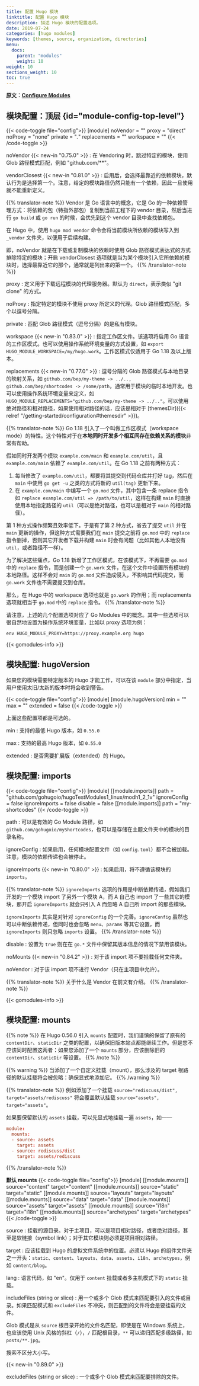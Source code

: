 ```yaml
---
title: 配置 Hugo 模块
linktitle: 配置 Hugo 模块
description: 描述 Hugo 模块的配置选项。
date: 2019-07-24
categories: [hugo modules]
keywords: [themes, source, organization, directories]
menu:
  docs:
    parent: "modules"
    weight: 10
weight: 10
sections_weight: 10
toc: true
---
```


**原文：[Configure Modules](https://gohugo.io/hugo-modules/configuration/)**

## 模块配置：顶层 {id="module-config-top-level"}

{{< code-toggle file="config">}}
[module]
noVendor = ""
proxy = "direct"
noProxy = "none"
private = "*.*"
replacements = ""
workspace = ""
{{< /code-toggle >}}

noVendor {{< new-in "0.75.0" >}}
: 在 Vendoring 时，跳过特定的模块，使用 Glob 路径模式匹配，例如 "github.com/**"。

vendorClosest {{< new-in "0.81.0" >}}
: 启用后，会选择最靠近的依赖模块，默认行为是选择第一个。注意，给定的模块路径仍然只能有一个依赖，因此一旦使用就不能重新定义。

{{% translator-note %}}
Vendor 是 Go 语言中的概念，它是 Go 的一种依赖管理方式：将依赖的包（特指外部包）复制到当前工程下的 vendor 目录，然后当进行 `go build` 或 `go run` 的时候，会优先到这个 vendor 目录中查找依赖包。

在 Hugo 中，使用 `hugo mod vendor` 命令会将当前模块所依赖的模块写入到 `_vendor` 文件夹，以便用于后续构建。

即，noVendor 就是在下载或复制模块的依赖时使用 Glob 路径模式表达式的方式排除特定的模块；开启 vendorClosest 选项就是当为某个模块引入它所依赖的模块时，选择最靠近它的那个，通常就是列出来的第一个。
{{% /translator-note %}}

proxy
: 定义用于下载远程模块的代理服务器。默认为 `direct`，表示类似 "git clone" 的方式。

noProxy
: 指定特定的模块不使用 proxy 所定义的代理。Glob 路径模式匹配，多个以逗号分隔。

private
: 匹配 Glob 路径模式（逗号分隔）的是私有模块。

workspace {{< new-in "0.83.0" >}}
: 指定工作区文件。该选项将启用 Go 语言的工作区模式。也可以使用操作系统环境变量的方式设置，如 `export HUGO_MODULE_WORKSPACE=/my/hugo.work`。工作区模式仅适用于 Go 1.18 及以上版本。

replacements {{< new-in "0.77.0" >}}
: 逗号分隔的 Glob 路径模式与本地目录的映射关系，如 `github.com/bep/my-theme -> ../.., github.com/bep/shortcodes -> /some/path`，通常用于模块的临时本地开发。也可以使用操作系统环境变量来定义，如 `HUGO_MODULE_REPLACEMENTS="github.com/bep/my-theme -> ../.."`。可以使用绝对路径和相对路径，如果使用相对路径的话，应该是相对于 [themesDir]({{< relref "/getting-started/configuration#themesdir" >}})。

{{% translator-note %}}
Go 1.18 引入了一个叫做工作区模式（workspace mode）的特性。这个特性对于在**本地同时开发多个相互间存在依赖关系的模块**非常有帮助。

假如同时开发两个模块 `example.com/main` 和 `example.com/util`，且 `example.com/main` 依赖了 `example.com/util`。在 Go 1.18 之前有两种方式：

1. 每当修改了 `example.com/util`，都要将其提交到代码仓库并打好 tag，然后在 `main` 中使用 `go get -u` 之类的方式将新的 `util(tag)` 更新下来。
2. 在 `example.com/main` 中编写一个 `go.mod` 文件，其中包含一条 replace 指令如 `replace example.com/util => /path/to/util`，这样在构建 `main` 时直接使用本地指定路径的 `util`（可以是绝对路径，也可以是相对于 `main` 的相对路径）。

第 1 种方式操作频繁且效率低下。于是有了第 2 种方式，省去了提交 `util` 并在 `main` 更新的操作，但这种方式需要我们在 `main` 提交之前将 `go.mod` 中的 `replace` 指令删掉，否则其它开发者下载并构建 `main` 时会有问题（比如其他人本地没有 `util`，或者路径不一样）。

为了解决这些痛点，Go 1.18 新增了工作区模式，在该模式下，不再需要 `go.mod` 中的 `replace` 指令，而是创建一个 `go.work` 文件，在这个文件中设置所有模块的本地路径。这样不会对 `main` 的 `go.mod` 文件造成侵入，不影响其代码提交，而 `go.work` 文件也不需要提交到仓库。

那么，在 Hugo 中的 workspace 选项也就是 `go.work` 的作用；而 replacements 选项就相当于 `go.mod` 中的 `replace` 指令。
{{% /translator-note %}}

请注意，上述的几个配置选项对应了 Go Modules 中的概念。其中一些选项可以很自然地设置为操作系统环境变量，比如以 proxy 选项为例：

```
env HUGO_MODULE_PROXY=https://proxy.example.org hugo
```

{{< gomodules-info >}}

## 模块配置: hugoVersion

如果您的模块需要特定版本的 Hugo 才能工作，可以在该 `module` 部分中指定，当用户使用太旧/太新的版本时将会收到警告。

{{< code-toggle file="config">}}
[module]
[module.hugoVersion]
  min = ""
  max = ""
  extended = false
{{< /code-toggle >}}

上面这些配置项都是可选的。

min
: 支持的最低 Hugo 版本，如 `0.55.0`

max
: 支持的最高 Hugo 版本，如 `0.55.0`

extended
: 是否需要扩展版（extended）的 Hugo。

## 模块配置: imports

{{< code-toggle file="config">}}
[module]
[[module.imports]]
  path = "github.com/gohugoio/hugoTestModules1_linux/modh1_2_1v"
  ignoreConfig = false
  ignoreImports = false
  disable = false
[[module.imports]]
  path = "my-shortcodes"
{{< /code-toggle >}}

path
: 可以是有效的 Go Module 路径，如 `github.com/gohugoio/myShortcodes`，也可以是存储在主题文件夹中的模块的目录名称。

ignoreConfig
: 如果启用，任何模块配置文件（如 `config.toml`）都不会被加载。注意，模块的依赖传递也会被停止。

ignoreImports {{< new-in "0.80.0" >}}
: 如果启用，将不遵循该模块的 `imports`。

{{% translator-note %}}
`ignoreImports` 选项的作用是中断依赖传递，假如我们开发的一个模块 import 了另外一个模块 A，而 A 自己也 import 了一些其它的模块，那开启 `ignoreImports` 就会只引入 A 而忽略 A 自己所 import 的那些模块。

`ignoreImports` 其实是对针对 `ignoreConfig` 的一个完善。`ignoreConfig` 虽然也可以中断依赖传递，但同时也会忽略 `menu`、`params` 等其它设置，而 `ignoreImports` 则只忽略 `imports` 设置。
{{% /translator-note %}}

disable
: 设置为 `true` 则在在 `go.*` 文件中保留其版本信息的情况下禁用该模块。

noMounts {{< new-in "0.84.2" >}}
: 对于该 import 项不要挂载任何文件夹。

noVendor
: 对于该 import 项不进行 Vendor（只在主项目中允许）。

{{% translator-note %}}
关于什么是 Vendor 在前文有介绍。
{{% /translator-note %}}

{{< gomodules-info >}}


## 模块配置: mounts

{{% note %}}
在 Hugo 0.56.0 引入 `mounts` 配置时，我们谨慎的保留了原有的 `contentDir`、`staticDir` 之类的配置，以确保旧版本站点都能继续工作。但是您不应该同时配置这两者：如果您添加了一个 `mounts` 部分，应该删除旧的 `contentDir`、`staticDir` 等设置。
{{% /note %}}

{{% warning %}}
当添加了一个自定义挂载（mount），那么涉及的 target 根路径的默认挂载将会被忽略：确保显式地添加它。
{{% /warning %}}

{{% translator-note %}}
例如添加了一个挂载 `source="rediscuss/dist", target="assets/rediscuss"` 将会覆盖默认挂载 `source="assets", target="assets"`。

如果要保留默认的 `assets` 挂载，可以先显式地挂载一遍 `assets`，如——

```toml
module:
  mounts:
  - source: assets
    target: assets
  - source: rediscuss/dist
    target: assets/rediscuss
```
{{% /translator-note %}}

**默认 mounts**
{{< code-toggle file="config">}}
[module]
[[module.mounts]]
    source="content"
    target="content"
[[module.mounts]]
    source="static"
    target="static"
[[module.mounts]]
    source="layouts"
    target="layouts"
[[module.mounts]]
    source="data"
    target="data"
[[module.mounts]]
    source="assets"
    target="assets"
[[module.mounts]]
    source="i18n"
    target="i18n"
[[module.mounts]]
    source="archetypes"
    target="archetypes"
{{< /code-toggle >}}

source
: 挂载的源目录。对于主项目，可以是项目相对路径，或者绝对路径，甚至是软链接（symbol link）；对于其它模块则必须是项目相对路径。

target
: 应该挂载到 Hugo 的虚拟文件系统中的位置。必须以 Hugo 的组件文件夹之一开头：`static`、`content`、`layouts`、`data`、`assets`、`i18n`、`archetypes`，例如 `content/blog`。

lang
: 语言代码，如 "en"。仅用于 `content` 挂载或者多主机模式下的 `static` 挂载。

includeFiles (string or slice)
: 用一个或多个 Glob 模式来匹配要引入的文件或目录。如果匹配模式和 `excludeFiles` 不冲突，则匹配到的文件将会是要挂载的文件。

Glob 模式是从 `source` 根目录开始的文件名匹配，即使是在 Windows 系统上，也应该使用 Unix 风格的斜杠（`/`），`/` 匹配根目录，`**` 可以递归匹配多级路径，如 `posts/**.jpg`。

搜索不区分大小写。

{{< new-in "0.89.0" >}}

excludeFiles (string or slice)
: 一个或多个 Glob 模式来匹配要排除的文件。

